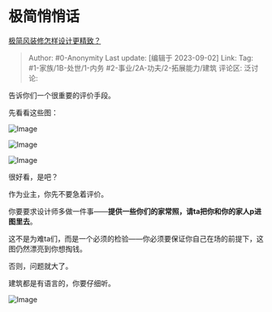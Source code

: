 # 极简悄悄话
[极简风装修怎样设计更精致？](https://www.zhihu.com/question/572457003/answer/3194013441)

> Author: #0-Anonymity
> Last update: [编辑于 2023-09-02]
> Link:
> Tag: #1-家族/1B-处世/1-内务 #2-事业/2A-功夫/2-拓展能力/建筑 
> 评论区:
> 泛讨论:

告诉你们一个很重要的评价手段。

先看看这些图：

![Image](https://picx.zhimg.com/50/v2-bda8c2a6f44035c98c9c731df94d49c8_720w.jpg?source=1940ef5c)

![Image](https://pic1.zhimg.com/50/v2-85f9cbfde1248ef6fd422bffd3abf109_720w.jpg?source=1940ef5c)

![Image](https://pica.zhimg.com/50/v2-15a708b11b8be09631ff835dadbc8a9d_720w.jpg?source=1940ef5c)

很好看，是吧？

作为业主，你先不要急着评价。

你要要求设计师多做一件事——**提供一些你们的家常照，请ta把你和你的家人p进图里去**。

这不是为难ta们，而是一个必须的检验——你必须要保证你自己在场的前提下，这图仍然漂亮到你想掏钱。

否则，问题就大了。

建筑都是有语言的，你要仔细听。

![Image](https://pica.zhimg.com/50/v2-d849b66537005fc828888483d249436f_720w.jpg?source=1940ef5c)